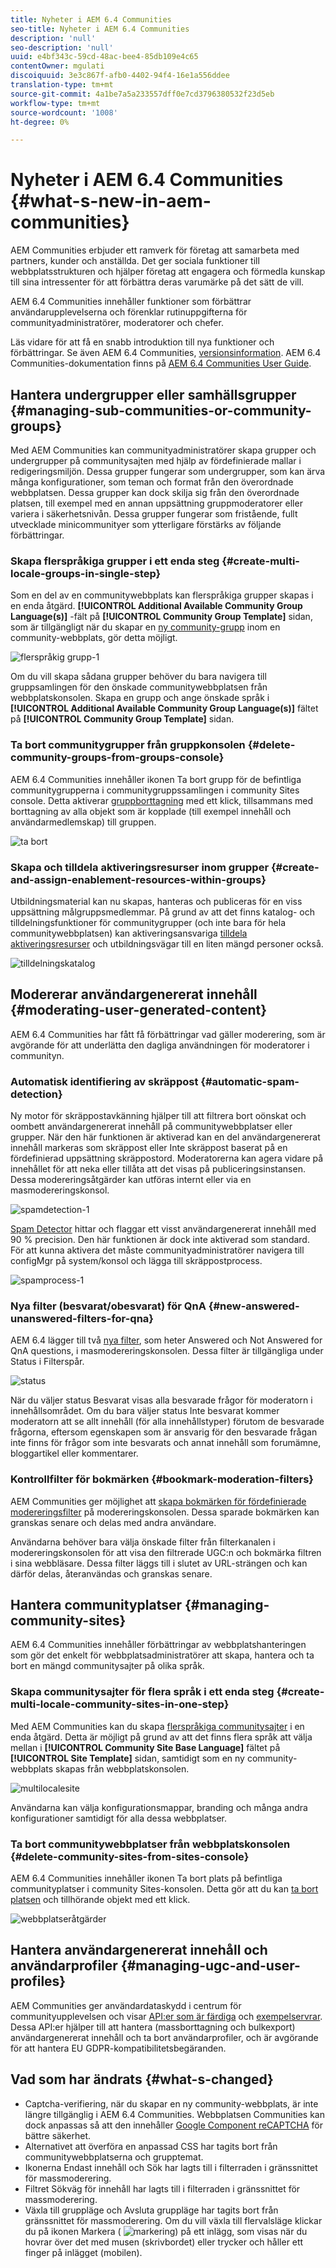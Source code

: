 ```yaml
---
title: Nyheter i AEM 6.4 Communities
seo-title: Nyheter i AEM 6.4 Communities
description: 'null'
seo-description: 'null'
uuid: e4bf343c-59cd-48ac-bee4-85db109e4c65
contentOwner: mgulati
discoiquuid: 3e3c867f-afb0-4402-94f4-16e1a556ddee
translation-type: tm+mt
source-git-commit: 4a1be7a5a233557dff0e7cd3796380532f23d5eb
workflow-type: tm+mt
source-wordcount: '1008'
ht-degree: 0%

---
```



# Nyheter i AEM 6.4 Communities {#what-s-new-in-aem-communities}

AEM Communities erbjuder ett ramverk för företag att samarbeta med partners, kunder och anställda. Det ger sociala funktioner till webbplatsstrukturen och hjälper företag att engagera och förmedla kunskap till sina intressenter för att förbättra deras varumärke på det sätt de vill.

AEM 6.4 Communities innehåller funktioner som förbättrar användarupplevelserna och förenklar rutinuppgifterna för communityadministratörer, moderatorer och chefer.

Läs vidare för att få en snabb introduktion till nya funktioner och förbättringar. Se även AEM 6.4 Communities, [versionsinformation](../release-notes/communities-release-notes.md). AEM 6.4 Communities-dokumentation finns på [AEM 6.4 Communities User Guide](home.md).

## Hantera undergrupper eller samhällsgrupper {#managing-sub-communities-or-community-groups}

Med AEM Communities kan communityadministratörer skapa grupper och undergrupper på communitysajten med hjälp av fördefinierade mallar i redigeringsmiljön. Dessa grupper fungerar som undergrupper, som kan ärva många konfigurationer, som teman och format från den överordnade webbplatsen. Dessa grupper kan dock skilja sig från den överordnade platsen, till exempel med en annan uppsättning gruppmoderatorer eller variera i säkerhetsnivån. Dessa grupper fungerar som fristående, fullt utvecklade minicommunityer som ytterligare förstärks av följande förbättringar.

### Skapa flerspråkiga grupper i ett enda steg {#create-multi-locale-groups-in-single-step}

Som en del av en communitywebbplats kan flerspråkiga grupper skapas i en enda åtgärd. **[!UICONTROL Additional Available Community Group Language(s)]** -fält på **[!UICONTROL Community Group Template]** sidan, som är tillgängligt när du skapar en [ny community-grupp](groups.md) inom en community-webbplats, gör detta möjligt.

![flerspråkig grupp-1](assets/multilingualgroup-1.png)

Om du vill skapa sådana grupper behöver du bara navigera till gruppsamlingen för den önskade communitywebbplatsen från webbplatskonsolen. Skapa en grupp och ange önskade språk i **[!UICONTROL Additional Available Community Group Language(s)]** fältet på **[!UICONTROL Community Group Template]** sidan.

### Ta bort communitygrupper från gruppkonsolen {#delete-community-groups-from-groups-console}

AEM 6.4 Communities innehåller ikonen Ta bort grupp för de befintliga communitygrupperna i communitygruppssamlingen i community Sites console. Detta aktiverar [gruppborttagning](groups.md#deleting-the-group) med ett klick, tillsammans med borttagning av alla objekt som är kopplade (till exempel innehåll och användarmedlemskap) till gruppen.

![ta bort](assets/deletegrp.png)

### Skapa och tilldela aktiveringsresurser inom grupper {#create-and-assign-enablement-resources-within-groups}

Utbildningsmaterial kan nu skapas, hanteras och publiceras för en viss uppsättning målgruppsmedlemmar. På grund av att det finns katalog- och tilldelningsfunktioner för communitygrupper (och inte bara för hela communitywebbplatsen) kan aktiveringsansvariga [tilldela aktiveringsresurser](resource.md) och utbildningsvägar till en liten mängd personer också.

![tilldelningskatalog](assets/assignmentcatalog.png)

## Modererar användargenererat innehåll {#moderating-user-generated-content}

AEM 6.4 Communities har fått få förbättringar vad gäller moderering, som är avgörande för att underlätta den dagliga användningen för moderatorer i communityn.

### Automatisk identifiering av skräppost  {#automatic-spam-detection}

Ny motor för skräppostavkänning hjälper till att filtrera bort oönskat och oombett användargenererat innehåll på communitywebbplatser eller grupper. När den här funktionen är aktiverad kan en del användargenererat innehåll markeras som skräppost eller Inte skräppost baserat på en fördefinierad uppsättning skräppostord. Moderatorerna kan agera vidare på innehållet för att neka eller tillåta att det visas på publiceringsinstansen. Dessa modereringsåtgärder kan utföras internt eller via en masmodereringskonsol.

![spamdetection-1](assets/spamdetection-1.png)

[Spam Detector](moderate-ugc.md#spam-detection) hittar och flaggar ett visst användargenererat innehåll med 90 % precision. Den här funktionen är dock inte aktiverad som standard. För att kunna aktivera det måste communityadministratörer navigera till configMgr på system/konsol och lägga till skräppostprocess.

![spamprocess-1](assets/spamprocess-1.png)

### Nya filter (besvarat/obesvarat) för QnA {#new-answered-unanswered-filters-for-qna}

AEM 6.4 lägger till två [nya filter](moderation.md#filter-rail), som heter Answered och Not Answered for QnA questions, i masmodereringskonsolen. Dessa filter är tillgängliga under Status i Filterspår.

![status](assets/statuses.png)

När du väljer status Besvarat visas alla besvarade frågor för moderatorn i innehållsområdet. Om du bara väljer status Inte besvarat kommer moderatorn att se allt innehåll (för alla innehållstyper) förutom de besvarade frågorna, eftersom egenskapen som är ansvarig för den besvarade frågan inte finns för frågor som inte besvarats och annat innehåll som forumämne, bloggartikel eller kommentarer.

### Kontrollfilter för bokmärken {#bookmark-moderation-filters}

AEM Communities ger möjlighet att [skapa bokmärken för fördefinierade modereringsfilter](moderation.md#filter-rail) på modereringskonsolen. Dessa sparade bokmärken kan granskas senare och delas med andra användare.

Användarna behöver bara välja önskade filter från filterkanalen i modereringskonsolen för att visa den filtrerade UGC:n och bokmärka filtren i sina webbläsare. Dessa filter läggs till i slutet av URL-strängen och kan därför delas, återanvändas och granskas senare.

## Hantera communityplatser {#managing-community-sites}

AEM 6.4 Communities innehåller förbättringar av webbplatshanteringen som gör det enkelt för webbplatsadministratörer att skapa, hantera och ta bort en mängd communitysajter på olika språk.

### Skapa communitysajter för flera språk i ett enda steg {#create-multi-locale-community-sites-in-one-step}

Med AEM Communities kan du skapa [flerspråkiga communitysajter](create-site.md) i en enda åtgärd. Detta är möjligt på grund av att det finns flera språk att välja mellan i **[!UICONTROL Community Site Base Language]** fältet på **[!UICONTROL Site Template]** sidan, samtidigt som en ny community-webbplats skapas från webbplatskonsolen.

![multilocalesite](assets/multilocalesite.png)

Användarna kan välja konfigurationsmappar, branding och många andra konfigurationer samtidigt för alla dessa webbplatser.

### Ta bort communitywebbplatser från webbplatskonsolen {#delete-community-sites-from-sites-console}

AEM 6.4 Communities innehåller ikonen Ta bort plats på befintliga communityplatser i community Sites-konsolen. Detta gör att du kan [ta bort platsen](create-site.md) och tillhörande objekt med ett klick.

![webbplatseråtgärder](assets/siteactions.png)

## Hantera användargenererat innehåll och användarprofiler {#managing-ugc-and-user-profiles}

AEM Communities ger användardataskydd i centrum för communityupplevelsen och visar [API:er som är färdiga](user-ugc-management-service.md) och [exempelservrar](https://github.com/Adobe-Marketing-Cloud/aem-communities-ugc-migration/tree/main/bundles/communities-ugc-management-servlet). Dessa API:er hjälper till att hantera (massborttagning och bulkexport) användargenererat innehåll och ta bort användarprofiler, och är avgörande för att hantera EU GDPR-kompatibilitetsbegäranden.

## Vad som har ändrats {#what-s-changed}

* Captcha-verifiering, när du skapar en ny community-webbplats, är inte längre tillgänglig i AEM 6.4 Communities. Webbplatsen Communities kan dock anpassas så att den innehåller [Google Component reCAPTCHA](https://helpx.adobe.com/experience-manager/using/aem_recaptcha.html) för bättre säkerhet.
* Alternativet att överföra en anpassad CSS har tagits bort från communitywebbplatserna och grupptemat.
* Ikonerna Endast innehåll och Sök har lagts till i filterraden i gränssnittet för massmoderering.
* Filtret Sökväg för innehåll har lagts till i filterraden i gränssnittet för massmoderering.
* Växla till gruppläge och Avsluta gruppläge har tagits bort från gränssnittet för massmoderering. Om du vill växla till flervalsläge klickar du på ikonen Markera ( ![markering](assets/selecticon.png)) på ett inlägg, som visas när du hovrar över det med musen (skrivbordet) eller trycker och håller ett finger på inlägget (mobilen).
